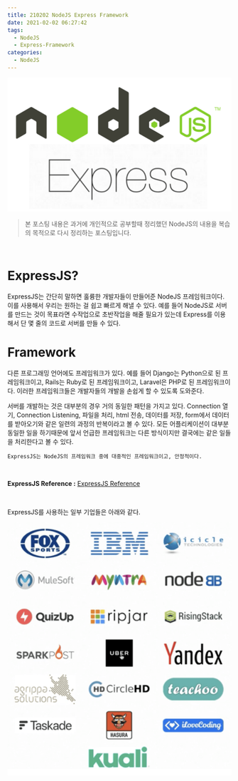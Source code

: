 ```yaml
---
title: 210202 NodeJS Express Framework
date: 2021-02-02 06:27:42
tags:
  - NodeJS
  - Express-Framework
categories:
  - NodeJS
---
```


![](/images/post_images/210202_expressjs_and_nodejs.png)

> 본 포스팅 내용은 과거에 개인적으로 공부할때 정리했던 NodeJS의 내용을 복습의 목적으로 다시 정리하는 포스팅입니다.

<br/>

# **ExpressJS?**

ExpressJS는 간단히 말하면 훌륭한 개발자들이 만들어준 NodeJS 프레임워크이다. 이를 사용해서 우리는 원하는 걸 쉽고 빠르게 해낼 수 있다. 예를 들어 NodeJS로 서버를 만드는 것이 목표라면 수작업으로 초반작업을 해줄 필요가 있는데 Express를 이용해서 단 몇 줄의 코드로 서버를 만들 수 있다.

# **Framework**

다른 프로그래밍 언어에도 프레임워크가 있다. 예를 들어 Django는 Python으로 된 프레임워크이고, Rails는 Ruby로 된 프레임워크이고, Laravel은 PHP로 된 프레임워크이다. 이러한 프레임워크들은 개발자들의 개발을 손쉽게 할 수 있도록 도와준다.

서버를 개발하는 것은 대부분의 경우 거의 동일한 패턴을 가지고 있다. Connection 열기, Connection Listening, 파일을 처리, html 전송, 데이터를 저장, form에서 데이터를 받아오기와 같은 일련의 과정의 반복이라고 볼 수 있다. 모든 어플리케이션이 대부분 동일한 일을 하기때문에 앞서 언급한 프레임워크는 다른 방식이지만 결국에는 같은 일들을 처리한다고 볼 수 있다.

`ExpressJS는 NodeJS의 프레임워크 중에 대중적인 프레임워크이고, 안정적이다.`

  <!-- more -->

<br/>

**ExpressJS Reference :** [ExpressJS Reference](https://github.com/expressjs/express)

<br/>

ExpressJS를 사용하는 일부 기업들은 아래와 같다.

![](/images/post_images/210202_express_use_company.png)
